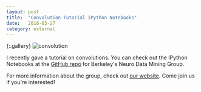```yaml
---
layout: post
title:	"Convolution Tutorial IPython Notebooks"
date:	2016-03-27
category: external
---
```


{:.gallery}
![convolution]


I recently gave a tutorial on convolutions.
You can check out the IPython Notebooks at the
[GitHub repo](https://github.com/neuro-data-mining/materials)
for Berkeley's Neuro Data Mining Group.

For more information about the group, check out
[our website](https://sites.google.com/site/neurodatamininggroup/resources).
Come join us if you're interested!

<!--exc-->

[convolution]: {{site.DBL}}/convolution.png
